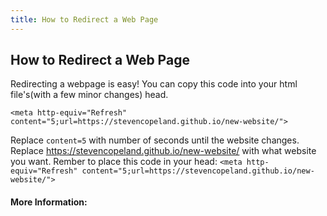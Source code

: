 ```yaml
---
title: How to Redirect a Web Page
---
```

## How to Redirect a Web Page

Redirecting a webpage is easy! You can copy this code into your html file's(with a few minor changes) head.

```
<meta http-equiv="Refresh" content="5;url=https://stevencopeland.github.io/new-website/">
```

Replace `content=5` with number of seconds until the website changes. Replace https://stevencopeland.github.io/new-website/ with what website you want. Rember to place this code in your head: `<meta http-equiv="Refresh" content="5;url=https://stevencopeland.github.io/new-website/">`

#### More Information:
<!-- Please add any articles you think might be helpful to read before writing the article -->


